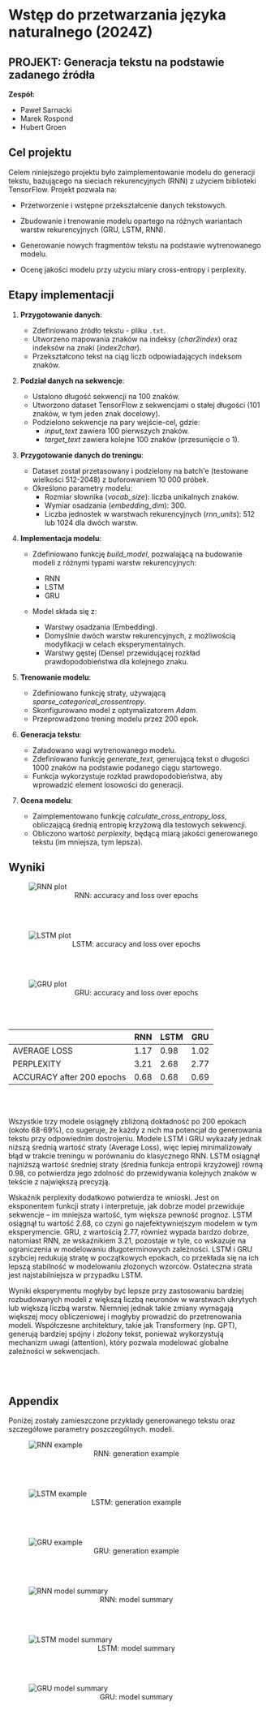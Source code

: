 # Wstęp do przetwarzania języka naturalnego (2024Z)

## PROJEKT: Generacja tekstu na podstawie zadanego źródła

**Zespół:**

*   Paweł Sarnacki
*   Marek Rospond
*   Hubert Groen



## Cel projektu
Celem niniejszego projektu było zaimplementowanie modelu do generacji tekstu, bazującego na sieciach rekurencyjnych (RNN) z użyciem biblioteki TensorFlow. Projekt pozwala na:

- Przetworzenie i wstępne przekształcenie danych tekstowych.

- Zbudowanie i trenowanie modelu opartego na różnych wariantach warstw rekurencyjnych (GRU, LSTM, RNN).

- Generowanie nowych fragmentów tekstu na podstawie wytrenowanego modelu.

- Ocenę jakości modelu przy użyciu miary cross-entropy i perplexity.

## Etapy implementacji
1. **Przygotowanie danych**:
   - Zdefiniowano źródło tekstu - pliku `.txt`.
   - Utworzeno mapowania znaków na indeksy (_char2index_) oraz indeksów na znaki (_index2char_).
   - Przekształcono tekst na ciąg liczb odpowiadających indeksom znaków.

2. **Podział danych na sekwencje**:
   - Ustalono długość sekwencji na 100 znaków.
   - Utworzono dataset TensorFlow z sekwencjami o stałej długości (101 znaków, w tym jeden znak docelowy).
   - Podzielono sekwencje na pary wejście-cel, gdzie:
      - _input_text_ zawiera 100 pierwszych znaków.
      - _target_text_ zawiera kolejne 100 znaków (przesunięcie o 1).

3. **Przygotowanie danych do treningu**:
   - Dataset został przetasowany i podzielony na batch'e (testowane wielkości 512-2048) z buforowaniem 10 000 próbek.
   - Określono parametry modelu:
      - Rozmiar słownika (_vocab_size_): liczba unikalnych znaków.
      - Wymiar osadzania (_embedding_dim_): 300.
      - Liczba jednostek w warstwach rekurencyjnych (_rnn_units_): 512 lub 1024 dla dwóch warstw.

4. **Implementacja modelu**:
   -   Zdefiniowano funkcję _build_model_, pozwalającą na budowanie modeli z różnymi typami warstw rekurencyjnych:
         - RNN
         - LSTM
         - GRU

   - Model składa się z:
      - Warstwy osadzania (Embedding).
      - Domyślnie dwóch warstw rekurencyjnych, z możliwością modyfikacji w celach eksperymentalnych.
      - Warstwy gęstej (Dense) przewidującej rozkład prawdopodobieństwa dla kolejnego znaku.

5. **Trenowanie modelu**:
   - Zdefiniowano funkcję straty, używającą _sparse_categorical_crossentropy_.
   - Skonfigurowano model z optymalizatorem _Adam_.
   - Przeprowadzono trening modelu przez 200 epok.

6. **Generacja tekstu**:
   - Załadowano wagi wytrenowanego modelu.
   - Zdefiniowano funkcję _generate_text_, generującą tekst o długości 1000 znaków na podstawie podanego ciągu startowego.
   - Funkcja wykorzystuje rozkład prawdopodobieństwa, aby wprowadzić element losowości do generacji.

7. **Ocena modelu**:
   - Zaimplementowano funkcję _calculate_cross_entropy_loss_, obliczającą średnią entropię krzyżową dla testowych sekwencji.
   - Obliczono wartość _perplexity_, będącą miarą jakości generowanego tekstu (im mniejsza, tym lepsza).

## Wyniki


<figure>
  <img src="results/documentation/RNN_plot.png" alt="RNN plot">
  <figcaption style="text-align: center;">RNN: accuracy and loss over epochs</figcaption>
</figure>
<br><br>

<figure>
  <img src="results/documentation/LSTM_plot.png" alt="LSTM plot">
  <figcaption style="text-align: center;">LSTM: accuracy and loss over epochs</figcaption>
</figure>
<br><br>

<figure>
  <img src="results/documentation/GRU_plot.png" alt="GRU plot">
  <figcaption style="text-align: center;">GRU: accuracy and loss over epochs</figcaption>
</figure>
<br><br>



|                             | RNN           | LSTM         | GRU          |
| --------------------------- | ------------- | ------------ | ------------ |
| AVERAGE LOSS                | 1.17          | 0.98         | 1.02         |
| PERPLEXITY                  | 3.21          | 2.68         | 2.77         |
| ACCURACY after 200 epochs   | 0.68          | 0.68         | 0.69         |
</figure>
<br><br>

Wszystkie trzy modele osiągnęły zbliżoną dokładność po 200 epokach (około 68-69%), co sugeruje, że każdy z nich ma potencjał do generowania tekstu przy odpowiednim dostrojeniu. Modele LSTM i GRU wykazały jednak niższą średnią wartość straty (Average Loss), więc lepiej minimalizowały błąd w trakcie treningu w porównaniu do klasycznego RNN. LSTM osiągnął najniższą wartość średniej straty (średnia funkcja entropii krzyżowej) równą 0.98, co potwierdza jego zdolność do przewidywania kolejnych znaków w tekście z największą precyzją.

Wskaźnik perplexity dodatkowo potwierdza te wnioski. Jest on eksponentem funkcji straty i interpretuje, jak dobrze model przewiduje sekwencje – im mniejsza wartość, tym większa pewność prognoz. LSTM osiągnął tu wartość 2.68, co czyni go najefektywniejszym modelem w tym eksperymencie. GRU, z wartością 2.77, również wypada bardzo dobrze, natomiast RNN, ze wskaźnikiem 3.21, pozostaje w tyle, co wskazuje na ograniczenia w modelowaniu długoterminowych zależności. LSTM i GRU szybciej redukują stratę w początkowych epokach, co przekłada się na ich lepszą stabilność w modelowaniu złożonych wzorców. Ostateczna strata jest najstabilniejsza w przypadku LSTM.

Wyniki eksperymentu mogłyby być lepsze przy zastosowaniu bardziej rozbudowanych modeli z większą liczbą neuronów w warstwach ukrytych lub większą liczbą warstw. Niemniej jednak takie zmiany wymagają większej mocy obliczeniowej i mogłyby prowadzić do przetrenowania modeli. Współczesne architektury, takie jak Transformery (np. GPT), generują bardziej spójny i złożony tekst, ponieważ wykorzystują mechanizm uwagi (attention), który pozwala modelować globalne zależności w sekwencjach. 


<br><br>
## Appendix

Poniżej zostały zamieszczone przykłady generowanego tekstu oraz szczegółowe parametry poszczególnych. modeli.

<figure>
  <img src="results/documentation/RNN_example.png" alt="RNN example">
  <figcaption style="text-align: center;">RNN: generation example</figcaption>
</figure>
<br><br>

<figure>
  <img src="results/documentation/LSTM_example.png" alt="LSTM example">
  <figcaption style="text-align: center;">LSTM: generation example</figcaption>
</figure>
<br><br>

<figure>
  <img src="results/documentation/GRU_example.png" alt="GRU example">
  <figcaption style="text-align: center;">GRU: generation example</figcaption>
</figure>
<br><br>

<figure>
  <img src="results/documentation/RNN_model_summary.png" alt="RNN model summary">
  <figcaption style="text-align: center;">RNN: model summary</figcaption>
</figure>
<br><br>

<figure>
  <img src="results/documentation/LSTM_model_summary.png" alt="LSTM model summary">
  <figcaption style="text-align: center;">LSTM: model summary</figcaption>
</figure>
<br><br>

<figure>
  <img src="results/documentation/GRU_model_summary.png" alt="GRU model summary">
  <figcaption style="text-align: center;">GRU: model summary</figcaption>
</figure>
<br><br>
